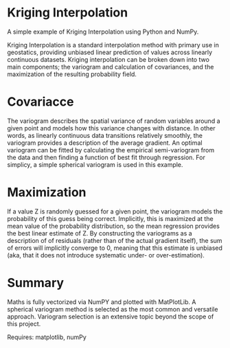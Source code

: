# Kriging Interpolation

A simple example of Kriging Interpolation using Python and NumPy.

Kriging Interpolation is a standard interpolation method with primary use in geostatics, providing unbiased linear prediction of values across linearly continuous datasets. Kriging interpolation can be broken down into two main components; the variogram and calculation of covariances, and the maximization of the resulting probability field.

# Covariacce

The variogram describes the spatial variance of random variables around a given point and models how this variance changes with distance. In other words, as linearly continuous data transitions relatively smoothly, the variogram provides a description of the average gradient. An optimal variogram can be fitted by calculating the empirical semi-variogram from the data and then finding a function of best fit through regression. For simplicy, a simple spherical variogram is used in this example.

# Maximization

If a value Z is randomly guessed for a given point, the variogram models the probability of this guess being correct. Implicitly, this is maximized at the mean value of the probability distribution, so the mean regression provides the best linear estimate of Z. By constructing the variograms as a description of of residuals (rather than of the actual gradient itself), the sum of errors will implicitly converge to 0, meaning that this estimate is unbiased (aka, that it does not introduce systematic under- or over-estimation).

# Summary

Maths is fully vectorized via NumPY and plotted with MatPlotLib. A spherical variogram method is selected as the most common and versatile approach. Variogram selection is an extensive topic beyond the scope of this project.

Requires: matplotlib, numPy
